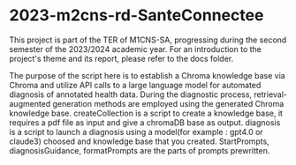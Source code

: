 # 2023-m2cns-rd-SanteConnectee

This project is part of the TER of M1CNS-SA, progressing during the second semester of the 2023/2024 academic year. For an introduction to the project's theme and its report, please refer to the docs folder.

The purpose of the script here is to establish a Chroma knowledge base via Chroma and utilize API calls to a large language model for automated diagnosis of annotated health data. During the diagnostic process, retrieval-augmented generation methods are employed using the generated Chroma knowledge base.
createCollection is a script to create a knowledge base, it requires a pdf file as input and give a chromaDB base as output.
diagnosis is a script to launch a diagnosis using a model(for example : gpt4.0 or claude3) choosed and knowledge base that you created.
StartPrompts, diagnosisGuidance, formatPrompts are the parts of prompts prewritten.
